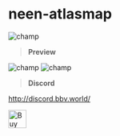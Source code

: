 # neen-atlasmap

![champ](https://cdn.discordapp.com/attachments/1054072664265859162/1184964319608328202/test.png?ex=658de305&is=657b6e05&hm=6a91521f54fd978752064ab35bd8b88ba19dec71b1eb72d5d9212e837565d840&)

> **Preview**

![champ](https://cdn.discordapp.com/attachments/1118576885358661815/1184966878108590080/Screenshot_2023-12-14_224158.png?ex=658de567&is=657b7067&hm=6efefd7df3e56361c77efb7d89ed503d2ccb3a3927ab750559de8ec62b91a412&)
![champ](https://cdn.discordapp.com/attachments/1118576885358661815/1184966974812454962/image.png?ex=658de57e&is=657b707e&hm=f4ebc1a87b50a287910482a6b45f1a10e0cc0fb4bb2d73e01abd6c1c92efe082&)

> **Discord**

http://discord.bbv.world/

<a href='https://ko-fi.com/U7U7NQXLZ' target='_blank'><img height='36' style='border:0px;height:36px;' src='https://storage.ko-fi.com/cdn/kofi3.png?v=3' border='0' alt='Buy Me a Coffee at ko-fi.com' /></a>
